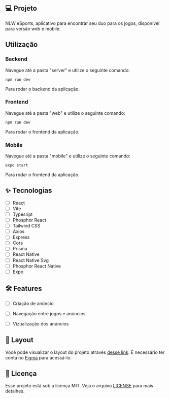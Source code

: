 ## 💻 Projeto

NLW eSports, aplicativo para encontrar seu duo para os jogos, disponível para versão web e mobile.

## Utilização

### Backend
Navegue até a pasta "server" e utilize o seguinte comando:

```npm run dev``` <br>

Para rodar o backend da aplicação.

### Frontend
Navegue até a pasta "web" e utilize o seguinte comando:

```npm run dev``` <br>

Para rodar o frontend da aplicação.

### Mobile
Navegue até a pasta "mobile" e utilize o seguinte comando:

```expo start``` <br>

Para rodar o frontend da aplicação.

## ✨ Tecnologias

-   [ ] React
-   [ ] Vite
-   [ ] Typesript
-   [ ] Phosphor React
-   [ ] Tailwind CSS
-   [ ] Axios
-   [ ] Express
-   [ ] Cors
-   [ ] Prisma
-   [ ] React Native
-   [ ] React Native Svg
-   [ ] Phosphor React Native
-   [ ] Expo

## 🛠️ Features 
  
-   [ ] Criação de anúncio
-   [ ] Navegação entre jogos e anúncios
-   [ ] Vizualização dos anúncios


## 🔖 Layout

Você pode visualizar o layout do projeto através [desse link](https://www.figma.com/community/file/1150897317533332617). É necessário ter conta no [Figma](http://figma.com/) para acessá-lo.


## 📄 Licença

Esse projeto está sob a licença MIT. Veja o arquivo [LICENSE](https://github.com/WallaceMartinsTI/nlw-esports/blob/main/licence) para mais detalhes.

<br />